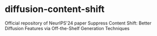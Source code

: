 # diffusion-content-shift
Official repository of NeurIPS'24 paper Suppress Content Shift: Better Diffusion Features via Off-the-Shelf Generation Techniques
